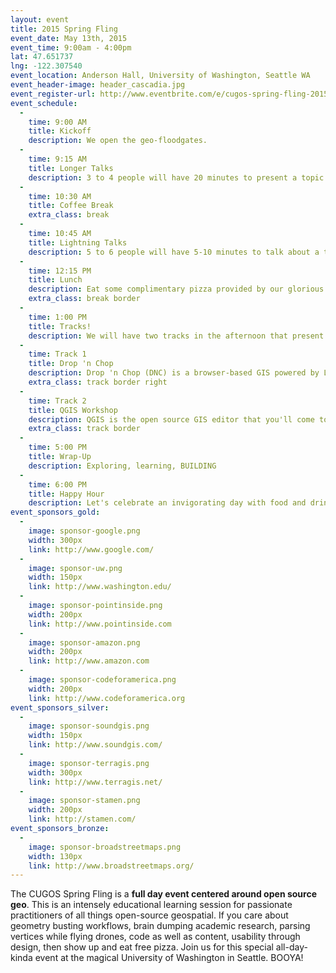 ```yaml
---
layout: event
title: 2015 Spring Fling
event_date: May 13th, 2015
event_time: 9:00am - 4:00pm
lat: 47.651737
lng: -122.307540
event_location: Anderson Hall, University of Washington, Seattle WA
event_header-image: header_cascadia.jpg
event_register-url: http://www.eventbrite.com/e/cugos-spring-fling-2015-tickets-16426769911
event_schedule:
  -
    time: 9:00 AM
    title: Kickoff
    description: We open the geo-floodgates.
  -
    time: 9:15 AM
    title: Longer Talks
    description: 3 to 4 people will have 20 minutes to present a topic of their choice.
  -
    time: 10:30 AM
    title: Coffee Break
    extra_class: break
  -
    time: 10:45 AM
    title: Lightning Talks
    description: 5 to 6 people will have 5-10 minutes to talk about a topic of their choice.
  -
    time: 12:15 PM
    title: Lunch
    description: Eat some complimentary pizza provided by our glorious sponsors
    extra_class: break border
  -
    time: 1:00 PM
    title: Tracks!
    description: We will have two tracks in the afternoon that present opportunities to work on some open source geo projects. Make sure to bring your computer.
  -
    time: Track 1
    title: Drop 'n Chop
    description: Drop 'n Chop (DNC) is a browser-based GIS powered by Leaflet.js and Turf.js - and a recent hot project in the CUGOS world. This track will involve diving deep into javascript, working on data-first GIS operations, and writing better, more concise GIS language for an application.
    extra_class: track border right
  -
    time: Track 2
    title: QGIS Workshop
    description: QGIS is the open source GIS editor that you'll come to love after this track. We will cover installation, standard operations, more advanced examples, and how to make beautiful cartographic outputs with this dynamic tool.
    extra_class: track border
  -
    time: 5:00 PM
    title: Wrap-Up
    description: Exploring, learning, BUILDING
  -
    time: 6:00 PM
    title: Happy Hour
    description: Let's celebrate an invigorating day with food and drink in Seattle's historic U-District
event_sponsors_gold:
  -
    image: sponsor-google.png
    width: 300px
    link: http://www.google.com/
  -
    image: sponsor-uw.png
    width: 150px
    link: http://www.washington.edu/
  -
    image: sponsor-pointinside.png
    width: 200px
    link: http://www.pointinside.com
  -
    image: sponsor-amazon.png
    width: 200px
    link: http://www.amazon.com
  -
    image: sponsor-codeforamerica.png
    width: 200px
    link: http://www.codeforamerica.org
event_sponsors_silver:
  -
    image: sponsor-soundgis.png
    width: 150px
    link: http://www.soundgis.com/
  -
    image: sponsor-terragis.png
    width: 300px
    link: http://www.terragis.net/
  -
    image: sponsor-stamen.png
    width: 200px
    link: http://stamen.com/
event_sponsors_bronze:
  -
    image: sponsor-broadstreetmaps.png
    width: 130px
    link: http://www.broadstreetmaps.org/
---
```


The CUGOS Spring Fling is a **full day event centered around open source geo**. This is an intensely educational learning session for passionate practitioners of all things open-source geospatial. If you care about geometry busting workflows, brain dumping academic research, parsing vertices while flying drones, code as well as content, usability through design, then show up and eat free pizza. Join us for this special all-day-kinda event at the magical University of Washington in Seattle. BOOYA!
